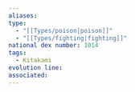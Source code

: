 ```yaml
---
aliases: 
type:
  - "[[Types/poison|poison]]"
  - "[[Types/fighting|fighting]]"
national dex number: 1014
tags:
  - Kitakami
evolution line: 
associated:
---
```

